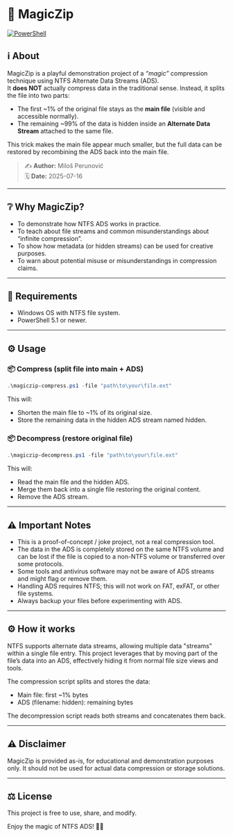 # 🎩 MagicZip

[![PowerShell](https://img.shields.io/badge/powershell-5.1+-blue.svg)](https://docs.microsoft.com/en-us/powershell/scripting/overview?view=powershell-7.2)

## ℹ️ About

MagicZip is a playful demonstration project of a *“magic”* compression technique using NTFS Alternate Data Streams (ADS).  
It **does NOT** actually compress data in the traditional sense. Instead, it splits the file into two parts:

- The first ~1% of the original file stays as the **main file** (visible and accessible normally).
- The remaining ~99% of the data is hidden inside an **Alternate Data Stream** attached to the same file.

This trick makes the main file appear much smaller, but the full data can be restored by recombining the ADS back into the main file.

> ✍️ **Author:** Miloš Perunović  
> 🗓️ **Date:** 2025-07-16

---

## ❔ Why MagicZip?

- To demonstrate how NTFS ADS works in practice.
- To teach about file streams and common misunderstandings about “infinite compression”.
- To show how metadata (or hidden streams) can be used for creative purposes.
- To warn about potential misuse or misunderstandings in compression claims.

---

## 🔧 Requirements

- Windows OS with NTFS file system.
- PowerShell 5.1 or newer.

---

## ⚙️ Usage

### 📦 Compress (split file into main + ADS)

```powershell
.\magiczip-compress.ps1 -file "path\to\your\file.ext"
```

This will:

- Shorten the main file to ~1% of its original size.
- Store the remaining data in the hidden ADS stream named hidden.

### 📦 Decompress (restore original file)

```powershell
.\magiczip-decompress.ps1 -file "path\to\your\file.ext"
```

This will:

- Read the main file and the hidden ADS.
- Merge them back into a single file restoring the original content.
- Remove the ADS stream.

---

## ⚠️ Important Notes

- This is a proof-of-concept / joke project, not a real compression tool.
- The data in the ADS is completely stored on the same NTFS volume and can be lost if the file is copied to a non-NTFS volume or transferred over some protocols.
- Some tools and antivirus software may not be aware of ADS streams and might flag or remove them.
- Handling ADS requires NTFS; this will not work on FAT, exFAT, or other file systems.
- Always backup your files before experimenting with ADS.

---

## ⚙️ How it works

NTFS supports alternate data streams, allowing multiple data "streams" within a single file entry. This project leverages that by moving part of the file’s data into an ADS, effectively hiding it from normal file size views and tools.

The compression script splits and stores the data:

- Main file: first ~1% bytes
- ADS (filename: hidden): remaining bytes

The decompression script reads both streams and concatenates them back.

---

## ⚠️ Disclaimer

MagicZip is provided as-is, for educational and demonstration purposes only. It should not be used for actual data compression or storage solutions.

---

## ⚖️ License

This project is free to use, share, and modify.

Enjoy the magic of NTFS ADS! 🎩✨
